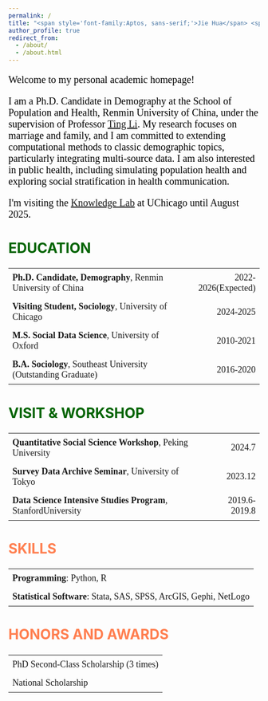 ```yaml
---
permalink: /
title: "<span style='font-family:Aptos, sans-serif;'>Jie Hua</span> <span style='font-family:仿宋, FangSong;'>（华 杰）</span>"
author_profile: true
redirect_from: 
  - /about/
  - /about.html
---
```


<style>
  .bio-text {
    font-family: "Calibri", serif;
    font-size: 20px;
    color: black;
  }
</style>

<p class="bio-text">
Welcome to my personal academic homepage!
</p>
<p class="bio-text"> 
I am a Ph.D. Candidate in Demography at the School of Population and Health, Renmin University of China, under the supervision of Professor <a href="https://litingkitty.cn/" target="_blank">Ting Li</a>. My research focuses on marriage and family, and I am committed to extending computational methods to classic demographic topics, particularly integrating multi-source data. I am also interested in public health, including simulating population health and exploring social stratification in health communication.
</p>
<p class="bio-text"> 
I'm visiting the  <a href="https://knowledgelab.org/">Knowledge Lab</a> at UChicago until August 2025.
</p>

<style>
  .education-table {
    width: 100%;
    border-collapse: collapse;
    font-family: "Times New Roman", serif;
    font-size: 18px;
  }
  .education-table td {
    padding: 8px;
    text-align: left;
    border: none;
  }
  .education-table td:nth-child(2) {
    text-align: right;
  }
  .education-table .degree {
    font-weight: bold;
  }
  .education-table, .education-table td {
    border: none;
  }
  .education-title {
    color: #006400;
    font-size: 28px;
  }
</style>

<h2 class="education-title">EDUCATION</h2>
<table class="education-table">
  <tr>
    <td><span class="degree">Ph.D. Candidate, Demography</span>, Renmin University of China</td>
    <td>2022-2026(Expected)</td>
  </tr>
  <tr>
    <td><span class="degree">Visiting Student, Sociology</span>, University of Chicago</td>
    <td>2024-2025</td>
  </tr>
  <tr>
    <td><span class="degree">M.S. Social Data Science</span>, University of Oxford</td>
    <td>2010-2021</td>
  </tr>
  <tr>
    <td><span class="degree">B.A. Sociology</span>, Southeast University (Outstanding Graduate)</td>
    <td>2016-2020</td>
  </tr>
</table>

<style>
  .visit-workshop-table {
    width: 100%;
    border-collapse: collapse;
    font-family: "Times New Roman", serif;
    font-size: 18px;
  }
  .visit-workshop-table td {
    padding: 8px;
    text-align: left;
    border: none;
  }
  .visit-workshop-table td:nth-child(2) {
    text-align: right;
  }
  .visit-workshop-table .role {
    font-weight: bold;
  }
  .visit-workshop-table, .visit-workshop-table td {
    border: none;
  }
  .visit-title {
    color: #006400;
    font-size: 28px;
  }
</style>

<h2 class="visit-title">VISIT & WORKSHOP</h2>
<table class="visit-workshop-table">
  <tr>
    <td><span class="role">Quantitative Social Science Workshop</span>, Peking University</td>
    <td>2024.7</td>
  </tr>
  <tr>
    <td><span class="role">Survey Data Archive Seminar</span>, University of Tokyo</td>
    <td>2023.12</td>
  </tr>
  <tr>
    <td><span class="role">Data Science Intensive Studies Program</span>, StanfordUniversity</td>
    <td>2019.6-2019.8</td>
  </tr>
</table>

<style>
  .skills-table {
    width: 100%;
    border-collapse: collapse;
    font-family: "Times New Roman", serif;
    font-size: 18px;
  }
  .skills-table td {
    padding: 8px;
    text-align: left;
    border: none;
  }
  .skills-table td:nth-child(2) {
    text-align: right;
  }
  .skills-table .skill {
    font-weight: bold;
  }
  .skills-table, .skills-table td {
    border: none;
  }
  .skills-title {
    color: #FF7F50;
    font-size: 28px;
  }
</style>

<h2 class="skills-title">SKILLS</h2>
<table class="skills-table">
  <tr>
    <td><span class="skill">Programming</span>: Python, R</td>
  </tr>
  <tr>
    <td><span class="skill">Statistical Software</span>: Stata, SAS, SPSS, ArcGIS, Gephi, NetLogo</td>
  </tr>
</table>

<style>
  .honors-table {
    width: 100%;
    border-collapse: collapse;
    font-family: "Times New Roman", serif;
    font-size: 18px;
  }
  .honors-table td {
    padding: 8px;
    text-align: left;
    border: none;
  }
  .honors-table .award {
    font-weight: bold;
  }
  .honors-table, .honors-table td {
    border: none;
  }
  .honors-title {
    color: #FF7F50;
    font-size: 28px;
  }
</style>

<h2 class="honors-title">HONORS AND AWARDS</h2>
<table class="honors-table">
  <tr>
    <td>PhD Second-Class Scholarship (3 times)</td>
  </tr>
  <tr>
    <td>National Scholarship</td>
  </tr>
</table>
